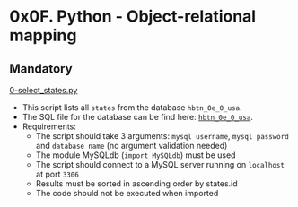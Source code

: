 # 0x0F. Python - Object-relational mapping

## Mandatory

[0-select_states.py](./0-select_states.py)

- This script lists all `states` from the database `hbtn_0e_0_usa`.
- The SQL file for the database can be find here: [`hbtn_0e_0_usa`](./sql/0-select_states.sql).
- Requirements:
  - The script should take 3 arguments: `mysql username`, `mysql password` and
    `database name` (no argument validation needed)
  - The module MySQLdb (`import MySQLdb`) must be used
  - The script should connect to a MySQL server running on `localhost` at port `3306`
  - Results must be sorted in ascending order by states.id
  - The code should not be executed when imported
